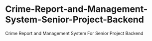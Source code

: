 # Crime-Report-and-Management-System-Senior-Project-Backend
Crime Report and Management System For Senior Project Backend
